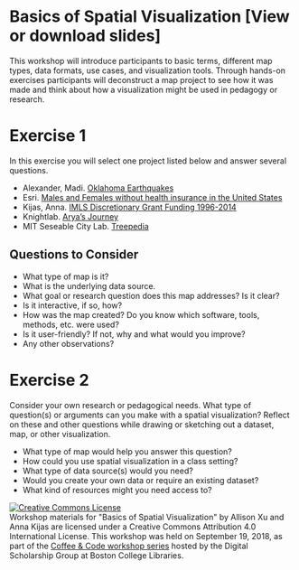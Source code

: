 # Basics of Spatial Visualization [View or download slides]

This workshop will introduce participants to basic terms, different map types, data formats, use cases, and visualization tools. Through hands-on exercises participants will deconstruct a map project to see how it was made and think about how a visualization might be used in pedagogy or research.

# Exercise 1
In this exercise you will select one project listed below and answer several questions.

- Alexander, Madi. [Oklahoma Earthquakes](http://madialexander.carto.com/viz/79d46fd8-f70f-11e3-93da-0e73339ffa50/public_map)
- Esri. [Males and Females without health insurance in the United States](https://arcg.is/LajuL) 
- Kijas, Anna. [IMLS Discretionary Grant Funding 1996-2014](https://public.tableau.com/views/IMLSDiscretionaryGrantFunding1996-2014/IMLSGrants1996-2014)
- Knightlab. [Arya’s Journey](https://storymap.knightlab.com/examples/aryas-journey/)
- MIT Seseable City Lab. [Treepedia](http://senseable.mit.edu/treepedia/cities/boston) 

## Questions to Consider

- What type of map is it? 
- What is the underlying data source.
- What goal or research question does this map addresses? Is it clear?
- Is it interactive, if so, how?
- How was the map created? Do you know which software, tools, methods, etc. were used?
- Is it user-friendly? If not, why and what would you improve?
- Any other observations?


# Exercise 2

Consider your own research or pedagogical needs. What type of question(s) or arguments can you make with a spatial visualization? Reflect on these and other questions while drawing or sketching out a dataset, map, or other visualization.

- What type of map would help you answer this question?
- How could you use spatial visualization in a class setting?
- What type of data source(s) would you need? 
- Would you create your own data or require an existing dataset?
- What kind of resources might you need access to?

<a rel="license" href="http://creativecommons.org/licenses/by/4.0/"><img alt="Creative Commons License" style="border-width:0" src="https://i.creativecommons.org/l/by/4.0/88x31.png" /></a><br />
Workshop materials for "Basics of Spatial Visualization" by Allison Xu and Anna Kijas are licensed under a Creative Commons Attribution 4.0 International License. This workshop was held on September 19, 2018, as part of the [Coffee & Code workshop series](https://ds.bc.edu/2018-fall-events/) hosted by the Digital Scholarship Group at Boston College Libraries.
